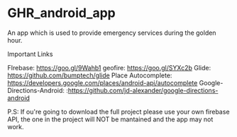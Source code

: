 ﻿# GHR_android_app

An app which is used to provide emergency services during the golden hour.

Important Links

FIrebase: https://goo.gl/9Wahb1
geofire: https://goo.gl/SYXc2b
Glide: https://github.com/bumptech/glide
Place Autocomplete: https://developers.google.com/places/android-api/autocomplete
Google-Directions-Android: :https://github.com/jd-alexander/google-directions-android

P.S: If ou're going to download the full project please use your own firebase API, the one in the project will NOT be mantained and the app may not work.